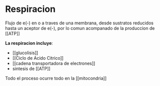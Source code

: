 # Respiracion
Flujo de e(-) en o a traves de una membrana, desde sustratos reducidos hasta un aceptor de e(-), por lo comun acompanado de la produccion de [[ATP]]

**La respiracion incluye**:
- [[glucolisis]]
- [[Ciclo de Acido Citrico]]
- [[cadena transportadora de electrones]]
- sintesis de [[ATP]]

Todo el proceso ocurre todo en la [[mitocondria]]